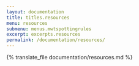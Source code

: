```yaml
---
layout: documentation
title: titles.resources
menu: resources
submenu: menus.mwtspottingrules
excerpt: excerpts.resources
permalink: /documentation/resources/
---
```


{% translate_file documentation/resources.md %}
